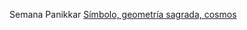 Semana Panikkar [Símbolo, geometría sagrada, cosmos](https://docs.google.com/presentation/d/1T690BTjHEcpSTWtp_ujibnQKRSIyAYUq1XUbMh3ORa0/edit?usp=sharing) 


